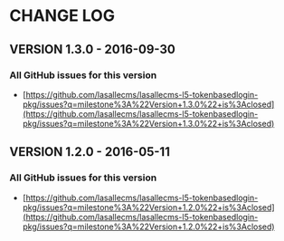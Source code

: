 # CHANGE LOG

## VERSION 1.3.0 - 2016-09-30

### All GitHub issues for this version
* [https://github.com/lasallecms/lasallecms-l5-tokenbasedlogin-pkg/issues?q=milestone%3A%22Version+1.3.0%22+is%3Aclosed](https://github.com/lasallecms/lasallecms-l5-tokenbasedlogin-pkg/issues?q=milestone%3A%22Version+1.3.0%22+is%3Aclosed)


## VERSION 1.2.0 - 2016-05-11

### All GitHub issues for this version
* [https://github.com/lasallecms/lasallecms-l5-tokenbasedlogin-pkg/issues?q=milestone%3A%22Version+1.2.0%22+is%3Aclosed](https://github.com/lasallecms/lasallecms-l5-tokenbasedlogin-pkg/issues?q=milestone%3A%22Version+1.2.0%22+is%3Aclosed)

